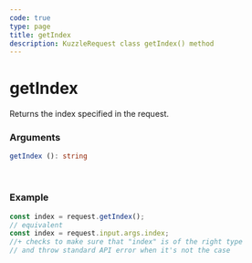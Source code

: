 ```yaml
---
code: true
type: page
title: getIndex
description: KuzzleRequest class getIndex() method
---
```


# getIndex

<SinceBadge version="2.11.0" />

Returns the index specified in the request.

### Arguments

```ts
getIndex (): string
```

</br>

### Example

```ts
const index = request.getIndex();
// equivalent
const index = request.input.args.index;
//+ checks to make sure that "index" is of the right type
// and throw standard API error when it's not the case
```
